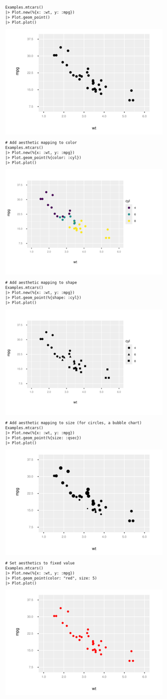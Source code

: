 ```
Examples.mtcars()
|> Plot.new(%{x: :wt, y: :mpg})
|> Plot.geom_point()
|> Plot.plot()

```
![](assets/geom_point_1.svg)
```
# Add aesthetic mapping to color
Examples.mtcars()
|> Plot.new(%{x: :wt, y: :mpg})
|> Plot.geom_point(%{color: :cyl})
|> Plot.plot()

```
![](assets/geom_point_2.svg)
```
# Add aesthetic mapping to shape
Examples.mtcars()
|> Plot.new(%{x: :wt, y: :mpg})
|> Plot.geom_point(%{shape: :cyl})
|> Plot.plot()

```
![](assets/geom_point_3.svg)
```
# Add aesthetic mapping to size (for circles, a bubble chart)
Examples.mtcars()
|> Plot.new(%{x: :wt, y: :mpg})
|> Plot.geom_point(%{size: :qsec})
|> Plot.plot()

```
![](assets/geom_point_4.svg)
```
# Set aesthetics to fixed value
Examples.mtcars()
|> Plot.new(%{x: :wt, y: :mpg})
|> Plot.geom_point(color: "red", size: 5)
|> Plot.plot()

```
![](assets/geom_point_5.svg)
